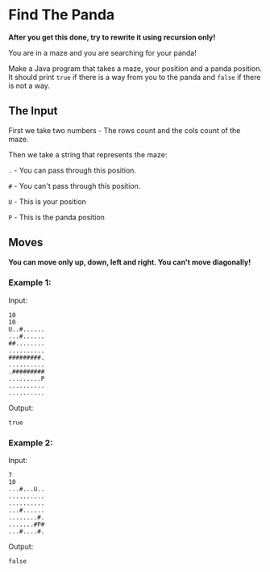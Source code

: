 # Find The Panda

**After you get this done, try to rewrite it using recursion only!**

You are in a maze and you are searching for your panda!

Make a Java program that takes a maze, your position and a panda position. It should print ``true`` if there is a way from you to the panda and ``false`` if there is not a way.

## The Input
First we take two numbers - The rows count and the cols count of the maze.


Then we take a string that represents the maze:

``.`` - You can pass through this position.

``#`` - You can't pass through this position.

``U`` - This is your position

``P`` - This is the panda position


## Moves

**You can move only up, down, left and right. You can't move diagonally!**


### Example 1:

Input:

```
10
10
U..#......
...#......
##........
..........
#########.
..........
.#########
.........P
..........
..........
```

Output:
```
true
```

### Example 2:

Input:

```
7
10
...#...U..
..........
..........
...#......
........#.
.......#P#
...#....#.
```


Output:
```
false
```